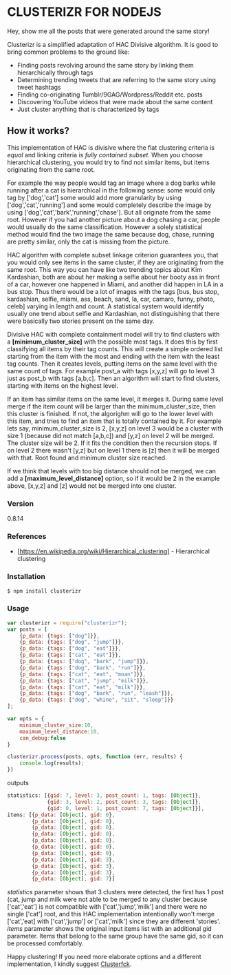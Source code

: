 # CLUSTERIZR FOR NODEJS

Hey, show me all the posts that were generated around the same story!

Clusterizr is a simplified adaptation of HAC Divisive algorithm. It is good to bring common problems to the ground like:

  - Finding posts revolving around the same story by linking them hierarchically through tags
  - Determining trending tweets that are referring to the same story using tweet hashtags
  - Finding co-originating Tumblr/9GAG/Wordpress/Reddit etc. posts
  - Discovering YouTube videos that were made about the same content
  - Just cluster anything that is characterized by tags

## How it works?
This implementation of HAC is divisive where the flat clustering criteria is *equal* and linking criteria is *fully contained subset*.
When you choose hierarchical clustering, you would try to find not similar items, but items originating from the same root.

For example the way people would tag an image where a dog barks while running after a cat is hierarchical in the following sense: some would only tag by ['dog','cat'] some would add more granularity by using ['dog','cat','running'] and some would completely describe the image by using ['dog','cat','bark','running','chase']. But all originate from the same root.
However if you had another picture about a dog chasing a car, people would usually do the same classification. However a solely statistical method would find the two image the same because dog, chase, running are pretty similar, only the cat is missing from the picture.

HAC algorithm with complete subset linkage criterion guarantees you, that you would only see items in the same cluster, if they are originating from the same root. This way you can have like two trending topics about Kim Kardashian, both are about her making a selfie about her booty ass in front of a car, however one happened in Miami, and another did happen in LA in a bus stop. Thus there would be a lot of images with the tags [bus, bus stop, kardashian, selfie, miami, ass, beach, sand, la, car, camaro, funny, photo, celeb] varying in length and count. A statistical system would identify usually one trend about selfie and Kardashian, not distinguishing that there were basically two stories present on the same day.

Divisive HAC with complete containment model will try to find clusters with a **[minimum_cluster_size]** with the possible most tags. It does this by first classifying all items by their tag counts. This will create a simple ordered list starting from the item with the most and ending with the item with the least tag counts. Then it creates levels, putting items on the same level with the same count of tags. For example post_a with tags [x,y,z] will go to level 3 just as post_b with tags [a,b,c]. Then an algorithm will start to find clusters, starting with items on the highest level.

If an item has similar items on the same level, it merges it. During same level merge if the item count will be larger than the minimum_cluster_size, then this cluster is finished. If not, the algorighm will go to the lower level with this item, and tries to find an item that is totally contained by it. For example lets say, minimum_cluster_size is 2, [x,y,z] on level 3 would be a cluster with size 1 (because did not match [a,b,c]) and [y,z] on level 2 will be merged. The cluster size will be 2. If it fits the condition then the recursion stops. If on level 2 there wasn't [y,z] but on level 1 there is [z] then it will be merged with that. Root found and minimum cluster size reached. 

If we think that levels with too big distance should not be merged, we can add a **[maximum_level_distance]** option, so if it would be 2 in the example above, [x,y,z] and [z] would not be merged into one cluster.

### Version
0.8.14

### References

* [https://en.wikipedia.org/wiki/Hierarchical_clustering] - Hierarchical clustering

### Installation

```sh
$ npm install clusterizr
```
### Usage

```javascript
var clusterizr = require("clusterizr");
var posts = [
	{p_data: {tags: ["dog"]}},
	{p_data: {tags: ["dog", "jump"]}},
	{p_data: {tags: ["dog", "eat"]}},
	{p_data: {tags: ["cat", "eat"]}},
	{p_data: {tags: ["dog", "bark", "jump"]}},
	{p_data: {tags: ["dog", "bark", "run"]}},
	{p_data: {tags: ["cat", "eat", "moan"]}},
	{p_data: {tags: ["cat", "jump", "milk"]}},
	{p_data: {tags: ["cat", "eat", "milk"]}},
	{p_data: {tags: ["dog", "bark", "run", "leash"]}},
	{p_data: {tags: ["dog", "whine", "sit", "sleep"]}}
];

var opts = {
    minimum_cluster_size:10,
    maximum_level_distance:10,
    can_debug:false
}

clusterizr.process(posts, opts, function (err, results) {
    console.log(results);
})
```

outputs

```javascript
statistics: [{gid: 7, level: 3, post_count: 1, tags: [Object]},
			 {gid: 3, level: 2, post_count: 3, tags: [Object]},
			 {gid: 0, level: 1, post_count: 7, tags: [Object]}],
items: [{p_data: [Object], gid: 0},
		{p_data: [Object], gid: 0},
		{p_data: [Object], gid: 0},
		{p_data: [Object], gid: 0},
		{p_data: [Object], gid: 0},
		{p_data: [Object], gid: 0},
		{p_data: [Object], gid: 0},
		{p_data: [Object], gid: 3},
		{p_data: [Object], gid: 3},
		{p_data: [Object], gid: 3},
		{p_data: [Object], gid: 7}]
```

*statistics* parameter shows that 3 clusters were detected, the first has 1 post (cat, jump and milk were not able to be merged to any cluster because ['cat','eat'] is not compatible with ['cat','jump','milk'] and there were no single ['cat'] root, and this HAC implementation intentionally won't merge ['cat','eat] with ['cat','jump'] or ['cat','milk'] since they are different 'stories'.
*items* parameter shows the original input items list with an additional gid parameter. Items that belong to the same group have the same gid, so it can be processed comfortably.

Happy clustering!
If you need more elaborate options and a different implementation, I kindly suggest [Clusterfck](https://github.com/harthur/clusterfck "Clusterfck NPM package").